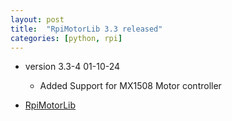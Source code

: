 ```yaml
---
layout: post
title:  "RpiMotorLib 3.3 released"
categories: [python, rpi]
---
```


* version 3.3-4 01-10-24
	* Added Support for MX1508 Motor controller

* [RpiMotorLib](https://github.com/gavinlyonsrepo/RpiMotorLib)
